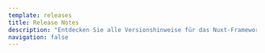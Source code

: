 ```yaml
---
template: releases
title: Release Notes
description: "Entdecken Sie alle Versionshinweise für das Nuxt-Framework"
navigation: false
---
```

